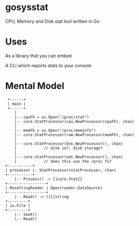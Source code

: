 gosysstat
=========

CPU, Memory and Disk stat tool written in Go

Uses
====

As a library that you can embed

A CLI which reports stats to your console

Mental Model
============

     +------+
     | main |
     +------+
        |
        |-- cpuFh = os.Open("/proc/stat")
        |-- core.StatProcessor(cpu.NewProcessor(cpuFh), chan)
        |
        |-- memFh = os.Open("/proc/meminfo")
        |-- core.StatProcessor(ram.NewProcessor(memFh), chan)
        |
        |-- core.StatProcessor(dsk.NewProcessor(), chan)
        |            // disk io?, disk storage?
        |
        |-- core.StatProcessor(net.NewProcessor(), chan)
        |            // does this use the /proc fs?
    +-----------+
    | processor |- StatProcessor(statProcessor, chan)
    +-----------+
        |-- Process() -> []core.Stat{}
    +-----------------+
    | ResettingReader | Open(reader.DataSource)
    +-----------------+ 
        |-- Read() -> [][]string
    +---------+
    | io.File |
    +---------+
        |-- Seek()
        \-- Read()

